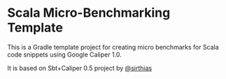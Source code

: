Scala Micro-Benchmarking Template
===============

This is a Gradle template project for creating micro benchmarks for Scala code snippets using Google Caliper 1.0.

It is based on Sbt+Caliper 0.5 project by [@sirthias](https://github.com/sirthias/scala-benchmarking-template)
